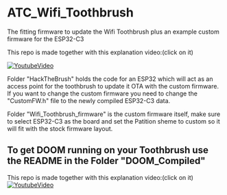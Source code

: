 # ATC_Wifi_Toothbrush
The fitting firmware to update the Wifi Toothbrush plus an example custom firmware for the ESP32-C3

This repo is made together with this explanation video:(click on it)

[![YoutubeVideo](https://img.youtube.com/vi/-qvn0YUiH5o/0.jpg)](https://www.youtube.com/watch?v=-qvn0YUiH5o)


Folder "HackTheBrush" holds the code for an ESP32 which will act as an access point for the toothbrush to update it OTA with the custom firmware.
If you want to change the custom firmware you need to change the "CustomFW.h" file to the newly compiled ESP32-C3 data.

Folder "Wifi_Toothbrush_firmware" is the custom firmware itself, make sure to select ESP32-C3 as the board and set the Patition sheme to custom so it will fit with the stock firmware layout.

## To get DOOM running on your Toothbrush use the README in the Folder "DOOM_Compiled"

This repo is made together with this explanation video:(click on it)
[![YoutubeVideo](https://img.youtube.com/vi/cO-Are8053g/0.jpg)](https://www.youtube.com/watch?v=cO-Are8053g)